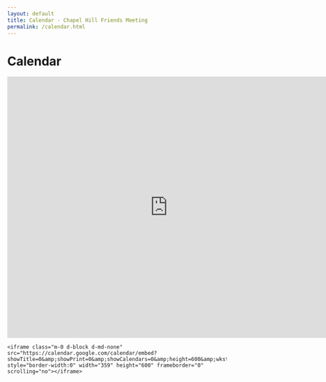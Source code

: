 ```yaml
---
layout: default
title: Calendar - Chapel Hill Friends Meeting
permalink: /calendar.html
---
```



<div class="d-flex justify-content-center">
  <div>
    <h1>Calendar</h1>
    <iframe class="m-0 d-none d-md-block" src="https://calendar.google.com/calendar/embed?showTitle=0&amp;showPrint=0&amp;showCalendars=0&amp;height=600&amp;wkst=1&amp;bgcolor=%23FFFFFF&amp;src=chapelhillfriends%40gmail.com&amp;color=%2328754E&amp;ctz=America%2FNew_York" style="border-width:0" width="736" height="600" frameborder="0" scrolling="no"></iframe>

    <iframe class="m-0 d-block d-md-none" src="https://calendar.google.com/calendar/embed?showTitle=0&amp;showPrint=0&amp;showCalendars=0&amp;height=600&amp;wkst=1&amp;bgcolor=%23FFFFFF&amp;src=chapelhillfriends%40gmail.com&amp;color=%2328754E&amp;ctz=America%2FNew_York" style="border-width:0" width="359" height="600" frameborder="0" scrolling="no"></iframe>
  </div>
</div>